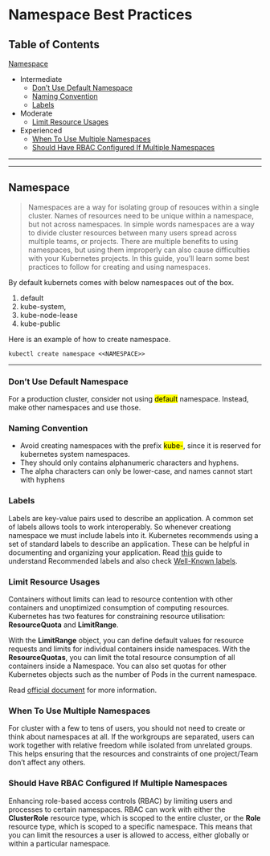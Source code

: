 # Namespace Best Practices

## Table of Contents

[Namespace](#namespace)
- Intermediate
    + [Don’t Use Default Namespace](#dont-use-default-namespace)
    + [Naming Convention](#naming-convention)
    + [Labels](#labels)
- Moderate
    + [Limit Resource Usages](#limit-resource-usages)
- Experienced
    + [When To Use Multiple Namespaces](#when-to-use-multiple-namespaces)
    + [Should Have RBAC Configured If Multiple Namespaces](#should-have-rbac-configured-if-multiple-namespaces)

---
---

## Namespace

> Namespaces are a way for isolating group of resouces within a single cluster. Names of resources need to be unique within a namespace, but not across namespaces. In simple words namespaces are a way to divide cluster resources between many users spread across multiple teams, or projects. There are multiple benefits to using namespaces, but using them improperly can also cause difficulties with your Kubernetes projects. In this guide, you’ll learn some best practices to follow for creating and using namespaces.

By default kubernets comes with below namespaces out of the box.

1. default
2. kube-system, 
3. kube-node-lease
4. kube-public

Here is an example of how to create namespace.

```
kubectl create namespace <<NAMESPACE>>
```
---

### Don’t Use Default Namespace

For a production cluster, consider not using <mark>default</mark> namespace. Instead, make other namespaces and use those.

### Naming Convention

- Avoid creating namespaces with the prefix <mark>kube-</mark>, since it is reserved for kubernetes system namespaces.
- They should only contains alphanumeric characters and hyphens.
- The alpha characters can only be lower-case, and names cannot start with hyphens

### Labels

Labels are key-value pairs used to describe an application. A common set of labels allows tools to work interoperably. So whenever creationg namespace we must include labels into it. Kubernetes recommends using a set of standard labels to describe an application. These can be helpful in documenting and organizing your application. 
Read [this](https://kubernetes.io/docs/concepts/overview/working-with-objects/common-labels/) guide to understand Recommended labels and also check [Well-Known labels](https://kubernetes.io/docs/reference/labels-annotations-taints/).

### Limit Resource Usages

Containers without limits can lead to resource contention with other containers and unoptimized consumption of computing resources. Kubernetes has two features for constraining resource utilisation: <b>ResourceQuota</b> and <b>LimitRange</b>.

With the <b>LimitRange</b> object, you can define default values for resource requests and limits for individual containers inside namespaces.
With the <b>ResourceQuotas</b>, you can limit the total resource consumption of all containers inside a Namespace. You can also set quotas for other Kubernetes objects such as the number of Pods in the current namespace.

Read [official document](https://kubernetes.io/docs/concepts/policy/resource-quotas/) for more information.

### When To Use Multiple Namespaces

For cluster with a few to tens of users, you should not need to create or think about namespaces at all. If the workgroups are separated, users can work together with relative freedom while isolated from unrelated groups. This helps ensuring that the resources and constraints of one project/Team don’t affect any others.

### Should Have RBAC Configured If Multiple Namespaces

Enhancing role-based access controls (RBAC) by limiting users and processes to certain namespaces. RBAC can work with either the <b>ClusterRole</b> resource type, which is scoped to the entire cluster, or the <b>Role</b> resource type, which is scoped to a specific namespace. This means that you can limit the resources a user is allowed to access, either globally or within a particular namespace.